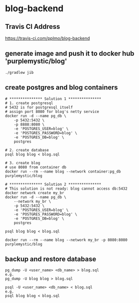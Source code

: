 # blog-backend

## Travis CI Address
https://travis-ci.com/pplmo/blog-backend

## generate image and push it to docker hub 'purplemystic/blog'
```shell script
./gradlew jib
```

## create postgres and blog containers
```shell script
# *************** Solution 1 ***************
# 1. create postgresql 
# 5432 is for postgresql itself
# assign port 8080 for blog's netty service
docker run -d --name pg_db \
    -p 5432:5432 \
    -p 8888:8080 \
    -e 'POSTGRES_USER=blog' \
    -e 'POSTGRES_PASSWORD=blog' \
    -e 'POSTGRES_DB=blog' \
    postgres

# 2. create database
psql blog blog < blog.sql

# 3. create blog
# use 8080 from container db
docker run --rm --name blog --network container:pg_db purplemystic/blog

# *************** Solution 2 ***************
# This solution is not ready: blog cannot access db:5432
docker network create my_br
docker run -d --name pg_db \
    --network my_br \
    -p 5432:5432 \
    -e 'POSTGRES_USER=blog' \
    -e 'POSTGRES_PASSWORD=blog' \
    -e 'POSTGRES_DB=blog' \
    postgres

psql blog blog < blog.sql

docker run --rm --name blog --network my_br -p 8080:8080 purplemystic/blog
```

## backup and restore database
```text
pg_dump -U <user_name> <db_name> > blog.sql
e.g. 
pg_dump -U blog blog > blog.sql

psql -U <user_name> <db_name> < blog.sql
e.g. 
psql blog blog < blog.sql
```